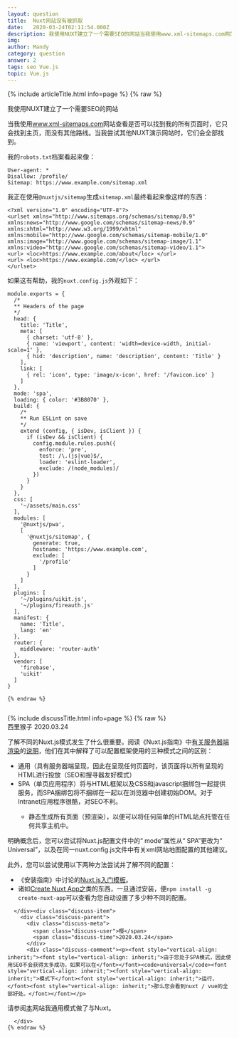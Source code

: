 ```yaml
---
layout: question
title:  Nuxt网站没有被抓取
date:   2020-03-24T02:11:54.000Z
description: 我使用NUXT建立了一个需要SEO的网站当我使用www.xml-sitemaps.com网站查看是否可以找到我的所有页面时，它只会找到主页，而没有其他...
img: 
author: Mandy
category: question
answer: 2
tags: seo Vue.js
topic: Vue.js
---
```

<div class="article-root">
  <div class="article">
    {% include articleTitle.html info=page %}
    {% raw %}
    <div class="article-content"><p><font style="vertical-align: inherit;"><font style="vertical-align: inherit;">我使用NUXT建立了一个需要SEO的网站</font></font></p>

<p><font style="vertical-align: inherit;"><font style="vertical-align: inherit;">当我使用</font></font><a href="http://www.xml-sitemaps.com" rel="nofollow noreferrer"><font style="vertical-align: inherit;"><font style="vertical-align: inherit;">www.xml-sitemaps.com</font></font></a><font style="vertical-align: inherit;"><font style="vertical-align: inherit;">网站查看是否可以找到我的所有页面时，它只会找到主页，而没有其他路线。</font><font style="vertical-align: inherit;">当我尝试其他NUXT演示网站时，它们会全部找到。</font></font></p>

<p><font style="vertical-align: inherit;"><font style="vertical-align: inherit;">我的</font></font><code>robots.txt</code><font style="vertical-align: inherit;"><font style="vertical-align: inherit;">档案看起来像：</font></font></p>

<pre><code>User-agent: *<font></font>
Disallow: /profile/<font></font>
Sitemap: https://www.example.com/sitemap.xml<font></font>
</code></pre>

<p><font style="vertical-align: inherit;"><font style="vertical-align: inherit;">我正在使用</font></font><code>@nuxtjs/sitemap</code><font style="vertical-align: inherit;"><font style="vertical-align: inherit;">生成</font></font><code>sitemap.xml</code><font style="vertical-align: inherit;"><font style="vertical-align: inherit;">最终看起来像这样的东西：</font></font></p>

<pre><code>&lt;?xml version="1.0" encoding="UTF-8"?&gt;<font></font>
&lt;urlset xmlns="http://www.sitemaps.org/schemas/sitemap/0.9" xmlns:news="http://www.google.com/schemas/sitemap-news/0.9" xmlns:xhtml="http://www.w3.org/1999/xhtml" xmlns:mobile="http://www.google.com/schemas/sitemap-mobile/1.0" xmlns:image="http://www.google.com/schemas/sitemap-image/1.1" xmlns:video="http://www.google.com/schemas/sitemap-video/1.1"&gt;<font></font>
&lt;url&gt; &lt;loc&gt;https://www.example.com/about&lt;/loc&gt; &lt;/url&gt;<font></font>
&lt;url&gt; &lt;loc&gt;https://www.example.com/&lt;/loc&gt; &lt;/url&gt;<font></font>
&lt;/urlset&gt;<font></font>
</code></pre>

<p><font style="vertical-align: inherit;"><font style="vertical-align: inherit;">如果这有帮助，我的</font></font><code>nuxt.config.js</code><font style="vertical-align: inherit;"><font style="vertical-align: inherit;">外观如下：</font></font></p>

<pre><code>module.exports = {<font></font>
  /*<font></font>
  ** Headers of the page<font></font>
  */<font></font>
  head: {<font></font>
    title: 'Title',<font></font>
    meta: [<font></font>
      { charset: 'utf-8' },<font></font>
      { name: 'viewport', content: 'width=device-width, initial-scale=1' },<font></font>
      { hid: 'description', name: 'description', content: 'Title' }<font></font>
    ],<font></font>
    link: [<font></font>
      { rel: 'icon', type: 'image/x-icon', href: '/favicon.ico' }<font></font>
    ]<font></font>
  },<font></font>
  mode: 'spa',<font></font>
  loading: { color: '#3B8070' },<font></font>
  build: {<font></font>
    /*<font></font>
    ** Run ESLint on save<font></font>
    */<font></font>
    extend (config, { isDev, isClient }) {<font></font>
      if (isDev &amp;&amp; isClient) {<font></font>
        config.module.rules.push({<font></font>
          enforce: 'pre',<font></font>
          test: /\.(js|vue)$/,<font></font>
          loader: 'eslint-loader',<font></font>
          exclude: /(node_modules)/<font></font>
        })<font></font>
      }<font></font>
    }<font></font>
  },<font></font>
  css: [<font></font>
    '~/assets/main.css'<font></font>
  ],<font></font>
  modules: [<font></font>
    '@nuxtjs/pwa',<font></font>
    [<font></font>
      '@nuxtjs/sitemap', {<font></font>
        generate: true,<font></font>
        hostname: 'https://www.example.com',<font></font>
        exclude: [<font></font>
          '/profile'<font></font>
        ]<font></font>
      }<font></font>
    ]<font></font>
  ],<font></font>
  plugins: [<font></font>
    '~/plugins/uikit.js',<font></font>
    '~/plugins/fireauth.js'<font></font>
  ],<font></font>
  manifest: {<font></font>
    name: 'Title',<font></font>
    lang: 'en'<font></font>
  },<font></font>
  router: {<font></font>
    middleware: 'router-auth'<font></font>
  },<font></font>
  vendor: [<font></font>
    'firebase',<font></font>
    'uikit'<font></font>
  ]<font></font>
}<font></font>
</code></pre></div>
    {% endraw %}
  </div>
  <p style="height: 0;width:0;overflow: hidden;"> 第3221篇《Nuxt网站没有被抓取》来自Winter(https://github.com/aiyld/aiyld.github.io)的站点</p>
  <div class="discuss-wrapper">
    {% include discussTitle.html info=page %}
    {% raw %}
    <div class="discuss-item">
        <div class="discuss-parent">
          <div class="discuss-meta">
            <span class="discuss-user">西里猴子</span>
            <span class="discuss-time">2020.03.24</span>
          </div>
          <div class="discuss-comment"><p><font style="vertical-align: inherit;"><font style="vertical-align: inherit;">了解不同的Nuxt.js模式发生了什么很重要。</font><font style="vertical-align: inherit;">阅读《</font><font style="vertical-align: inherit;">Nuxt.js指南》中</font></font><a href="https://nuxtjs.org/guide#server-rendered-universal-ssr-" rel="noreferrer"><font style="vertical-align: inherit;"><font style="vertical-align: inherit;">有关服务器端渲染</font></font></a><font style="vertical-align: inherit;"><font style="vertical-align: inherit;">的</font><a href="https://nuxtjs.org/guide#server-rendered-universal-ssr-" rel="noreferrer"><font style="vertical-align: inherit;">说明</font></a><font style="vertical-align: inherit;">，他们在其中解释了可以配置框架使用的三种模式之间的区别：</font></font></p>

<ul>
<li><font style="vertical-align: inherit;"><font style="vertical-align: inherit;">通用（具有服务器端呈现，因此在呈现任何页面时，该页面将以所有呈现的HTML进行投放（SEO和搜寻器友好模式） </font></font></li>
<li><font style="vertical-align: inherit;"><font style="vertical-align: inherit;">SPA（单页应用程序）将与HTML框架以及CSS和javascript捆绑包一起提供服务，而SPA捆绑包将不捆绑在一起以在浏览器中创建初始DOM。</font><font style="vertical-align: inherit;">对于Intranet应用程序很酷，对SEO不利。

</font></font><ul>
<li><font style="vertical-align: inherit;"><font style="vertical-align: inherit;">静态生成所有页面（预渲染），以便可以将任何简单的HTML站点托管在任何共享主机中。</font></font></li>
</ul></li>
</ul>

<p><font style="vertical-align: inherit;"><font style="vertical-align: inherit;">明确概念后，您可以尝试将Nuxt.js配置文件中的“ mode”属性从“ SPA”更改为“ Universal”，以及在同一nuxt.config.js文件中有关xml网站地图配置的其他建议。</font></font></p>

<p><font style="vertical-align: inherit;"><font style="vertical-align: inherit;">此外，您可以尝试使用以下两种方法尝试并了解不同的配置：</font></font></p>

<ul>
<li><font style="vertical-align: inherit;"><font style="vertical-align: inherit;">《</font><font style="vertical-align: inherit;">安装指南》中讨论</font><font style="vertical-align: inherit;">的</font></font><a href="https://nuxtjs.org/guide/installation" rel="noreferrer"><font style="vertical-align: inherit;"><font style="vertical-align: inherit;">Nuxt.js入门模板</font></font></a><font style="vertical-align: inherit;"><font style="vertical-align: inherit;">。</font></font></li>
<li><font style="vertical-align: inherit;"><font style="vertical-align: inherit;">诸如</font></font><a href="https://github.com/nuxt-community/create-nuxt-app" rel="noreferrer"><font style="vertical-align: inherit;"><font style="vertical-align: inherit;">Create Nuxt App之</font></font></a><font style="vertical-align: inherit;"><font style="vertical-align: inherit;">类的东西</font><font style="vertical-align: inherit;">，一旦通过安装，便</font></font><code>npm install -g create-nuxt-app</code><font style="vertical-align: inherit;"><font style="vertical-align: inherit;">可以查看为您自动设置了多少种不同的配置。</font></font></li>
</ul></div>
        </div>
        
      </div><div class="discuss-item">
        <div class="discuss-parent">
          <div class="discuss-meta">
            <span class="discuss-user">樱</span>
            <span class="discuss-time">2020.03.24</span>
          </div>
          <div class="discuss-comment"><p><font style="vertical-align: inherit;"><font style="vertical-align: inherit;">由于您处于SPA模式，因此使用SEO不会获得太多成功，如果可以在</font></font><code>universal</code><font style="vertical-align: inherit;"><font style="vertical-align: inherit;">模式下</font><font style="vertical-align: inherit;">运行，</font><font style="vertical-align: inherit;">那么您会看到nuxt / vue的全部好处。</font></font></p>

<p><font style="vertical-align: inherit;"><font style="vertical-align: inherit;">请参阅</font></font><a href="https://www.sozler.im" rel="nofollow noreferrer"><font style="vertical-align: inherit;"><font style="vertical-align: inherit;">本</font></font></a><font style="vertical-align: inherit;"><font style="vertical-align: inherit;">网站我通用模式做了与Nuxt。</font></font></p></div>
        </div>
        
      </div>
    {% endraw %}
  </div>
<div>
